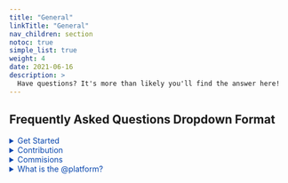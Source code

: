 ```yaml
---
title: "General"
linkTitle: "General"
nav_children: section
notoc: true
simple_list: true
weight: 4
date: 2021-06-16
description: >
  Have questions? It's more than likely you'll find the answer here!
---
```



## Frequently Asked Questions Dropdown Format
<details>
  <summary style= "color: #0645AD">Get Started</summary>
  
  + [Get Started](/docs/get-started/)
  + [Contributing](/docs/resources/#contribution-guidelines)
</details>

<details>
  <summary style= "color: #0645AD">Contribution</summary>
  
  ## Heading
  1. A numbered
  2. list
     * With some
     * Sub bullets
</details>

<details>
  <summary style= "color: #0645AD">Commisions</summary>
  
  ## Heading
  1. A numbered
  2. list
     * With some
     * Sub bullets
</details>

<details>
  <summary style= "color: #0645AD">What is the @platform?</summary>
  
  ## Heading
  1. A numbered
  2. list
     * With some
     * Sub bullets
</details>


